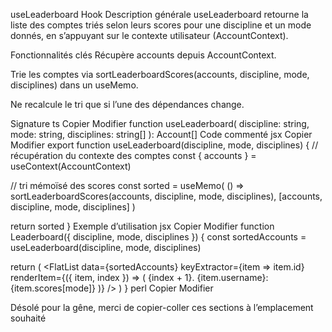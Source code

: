 useLeaderboard Hook
Description générale
useLeaderboard retourne la liste des comptes triés selon leurs scores pour une discipline et un mode donnés, en s’appuyant sur le contexte utilisateur (AccountContext).

Fonctionnalités clés
Récupère accounts depuis AccountContext.

Trie les comptes via sortLeaderboardScores(accounts, discipline, mode, disciplines) dans un useMemo.

Ne recalcule le tri que si l’une des dépendances change.

Signature
ts
Copier
Modifier
function useLeaderboard(
  discipline: string,
  mode: string,
  disciplines: string[]
): Account[]
Code commenté
jsx
Copier
Modifier
export function useLeaderboard(discipline, mode, disciplines) {
  // récupération du contexte des comptes
  const { accounts } = useContext(AccountContext)

  // tri mémoïsé des scores
  const sorted = useMemo(
    () => sortLeaderboardScores(accounts, discipline, mode, disciplines),
    [accounts, discipline, mode, disciplines]
  )

  return sorted
}
Exemple d’utilisation
jsx
Copier
Modifier
function Leaderboard({ discipline, mode, disciplines }) {
  const sortedAccounts = useLeaderboard(discipline, mode, disciplines)

  return (
    <FlatList
      data={sortedAccounts}
      keyExtractor={item => item.id}
      renderItem={({ item, index }) => (
        <Text>
          {index + 1}. {item.username}: {item.scores[mode]}
        </Text>
      )}
    />
  )
}
perl
Copier
Modifier

Désolé pour la gêne, merci de copier-coller ces sections à l’emplacement souhaité